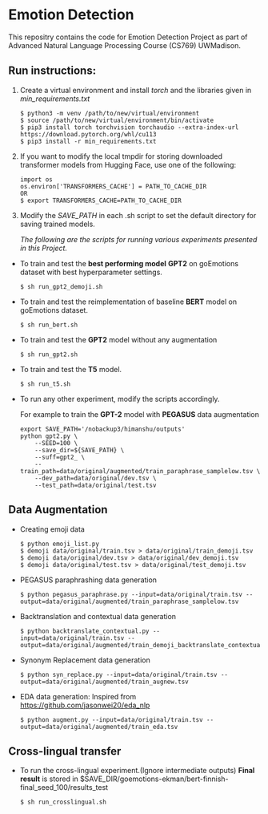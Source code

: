 # Emotion Detection
This repositry contains the code for Emotion Detection Project
as part of Advanced Natural Language Processing Course (CS769) UWMadison.

## Run instructions:

1. Create a virtual environment and install *torch* and the libraries given in *min_requirements.txt*
    
    ```
    $ python3 -m venv /path/to/new/virtual/environment
    $ source /path/to/new/virtual/environment/bin/activate
    $ pip3 install torch torchvision torchaudio --extra-index-url https://download.pytorch.org/whl/cu113 
    $ pip3 install -r min_requirements.txt
    ```

2. If you want to modify the local tmpdir for storing downloaded transformer models from Hugging Face,
   use one of the following: 
    ```
    import os
    os.environ['TRANSFORMERS_CACHE'] = PATH_TO_CACHE_DIR
    OR
    $ export TRANSFORMERS_CACHE=PATH_TO_CACHE_DIR
    ```

3. Modify the *SAVE_PATH* in each .sh script to set the default directory for saving trained models.

    *The following are the scripts for running various experiments presented in this Project.*

- To train and test the **best performing model** **GPT2** on goEmotions dataset with best hyperparameter settings.

    `$ sh run_gpt2_demoji.sh`

- To train and test the reimplementation of baseline **BERT** model on goEmotions dataset.

    `$ sh run_bert.sh`

- To train and test the **GPT2** model without any augmentation

    `$ sh run_gpt2.sh`

- To train and test the **T5** model.

    `$ sh run_t5.sh`

- To run any other experiment, modify the scripts accordingly.
  
  For example to train the **GPT-2** model with **PEGASUS** data augmentation
  
    ```
    export SAVE_PATH='/nobackup3/himanshu/outputs'
    python gpt2.py \
        --SEED=100 \
        --save_dir=${SAVE_PATH} \
        --suff=gpt2_ \
        --train_path=data/original/augmented/train_paraphrase_samplelow.tsv \
        --dev_path=data/original/dev.tsv \
        --test_path=data/original/test.tsv
    ```


## Data Augmentation

- Creating emoji data
    ```
    $ python emoji_list.py
    $ demoji data/original/train.tsv > data/original/train_demoji.tsv
    $ demoji data/original/dev.tsv > data/original/dev_demoji.tsv
    $ demoji data/original/test.tsv > data/original/test_demoji.tsv
    ```

- PEGASUS paraphrashing data generation
    ```
    $ python pegasus_paraphrase.py --input=data/original/train.tsv --output=data/original/augmented/train_paraphrase_samplelow.tsv
    ```

- Backtranslation and contextual data generation
    ```
    $ python backtranslate_contextual.py --input=data/original/train.tsv --output=data/original/augmented/train_demoji_backtranslate_contextual.tsv
    ```

- Synonym Replacement data generation
    ```
    $ python syn_replace.py --input=data/original/train.tsv --output=data/original/augmented/train_augnew.tsv
    ```
- EDA data generation:
  Inspired from https://github.com/jasonwei20/eda_nlp
    ```
    $ python augment.py --input=data/original/train.tsv --output=data/original/augmented/train_eda.tsv
    ```

## Cross-lingual transfer

- To run the cross-lingual experiment.(Ignore intermediate outputs)
    **Final result** is stored in $SAVE_DIR/goemotions-ekman/bert-finnish-final_seed_100/results_test

    `$ sh run_crosslingual.sh`
